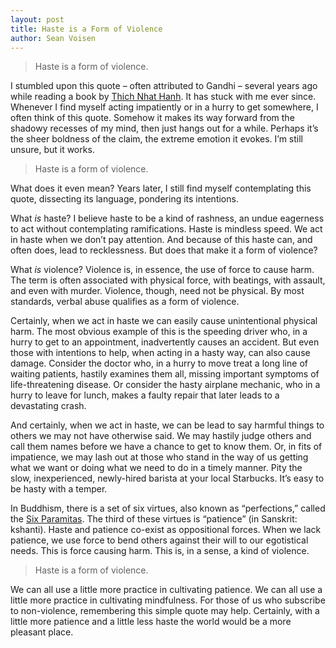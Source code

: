 ```yaml
---
layout: post
title: Haste is a Form of Violence
author: Sean Voisen
---
```


> Haste is a form of violence.

I stumbled upon this quote – often attributed to Gandhi – several years ago while reading a book by [Thich Nhat Hanh](http://en.wikipedia.org/wiki/Thich_Nhat_Hanh). It has stuck with me ever since. Whenever I find myself acting impatiently or in a hurry to get somewhere, I often think of this quote. Somehow it makes its way forward from the shadowy recesses of my mind, then just hangs out for a while. Perhaps it’s the sheer boldness of the claim, the extreme emotion it evokes. I’m still unsure, but it works.

> Haste is a form of violence.

What does it even mean? Years later, I still find myself contemplating this quote, dissecting its language, pondering its intentions. 

What *is* haste? I believe haste to be a kind of rashness, an undue eagerness to act without contemplating ramifications. Haste is mindless speed. We act in haste when we don’t pay attention. And because of this haste can, and often does, lead to recklessness. But does that make it a form of violence?

What *is* violence? Violence is, in essence, the use of force to cause harm. The term is often associated with physical force, with beatings, with assault, and even with murder. Violence, though, need not be physical. By most standards, verbal abuse qualifies as a form of violence.

Certainly, when we act in haste we can easily cause unintentional physical harm. The most obvious example of this is the speeding driver who, in a hurry to get to an appointment, inadvertently causes an accident. But even those with intentions to help, when acting in a hasty way, can also cause damage. Consider the doctor who, in a hurry to move treat a long line of waiting patients, hastily examines them all, missing important symptoms of life-threatening disease. Or consider the hasty airplane mechanic, who in a hurry to leave for lunch, makes a faulty repair that later leads to a devastating crash.

And certainly, when we act in haste, we can be lead to say harmful things to others we may not have otherwise said. We may hastily judge others and call them names before we have a chance to get to know them. Or, in fits of impatience, we may lash out at those who stand in the way of us getting what we want or doing what we need to do in a timely manner. Pity the slow, inexperienced, newly-hired barista at your local Starbucks. It’s easy to be hasty with a temper.

In Buddhism, there is a set of six virtues, also known as “perfections,” called the [Six Paramitas](http://en.wikipedia.org/wiki/P%C4%81ramit%C4%81). The third of these virtues is “patience” (in Sanskrit: kshanti). Haste and patience co-exist as oppositional forces. When we lack patience, we use force to bend others against their will to our egotistical needs. This is force causing harm. This is, in a sense, a kind of violence.

> Haste is a form of violence.

We can all use a little more practice in cultivating patience. We can all use a little more practice in cultivating mindfulness. For those of us who subscribe to non-violence, remembering this simple quote may help. Certainly, with a little more patience and a little less haste the world would be a more pleasant place.
